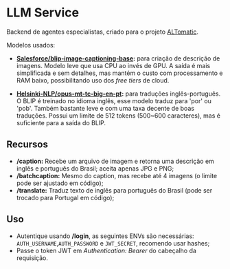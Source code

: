 # LLM Service

Backend de agentes especialistas, criado para o projeto [ALTomatic](https://github.com/piratariaonline/bluesky-altomatic).

Modelos usados:
- **[Salesforce/blip-image-captioning-base](https://huggingface.co/Salesforce/blip-image-captioning-base):** para criação de descrição de imagens. Modelo leve que usa CPU ao invés de GPU. A saída é mais simplificada e sem detalhes, mas mantém o custo com processamento e RAM baixo, possibilitando uso dos *free tiers* de cloud.

- **[Helsinki-NLP/opus-mt-tc-big-en-pt](https://huggingface.co/Helsinki-NLP/opus-mt-tc-big-en-pt):** para traduções inglês-português. O BLIP é treinado no idioma inglês, esse modelo traduz para 'por' ou 'pob'. Também bastante leve e com uma taxa decente de boas traduções. Possui um limite de 512 tokens (500~600 caracteres), mas é suficiente para a saída do BLIP.

## Recursos

- **/caption:** Recebe um arquivo de imagem e retorna uma descrição em inglês e português do Brasil; aceita apenas JPG e PNG;
- **/batchcaption:** Mesmo do caption, mas recebe até 4 imagens (o limite pode ser ajustado em código);
- **/translate:** Traduz texto de inglês para português do Brasil (pode ser trocado para Portugal em código);

## Uso

- Autentique usando **/login**, as seguintes ENVs são necessárias: `AUTH_USERNAME`,`AUTH_PASSWORD` e `JWT_SECRET`, recomendo usar hashes;
- Passe o token JWT em *Authentication: Bearer* do cabeçalho da requisição.